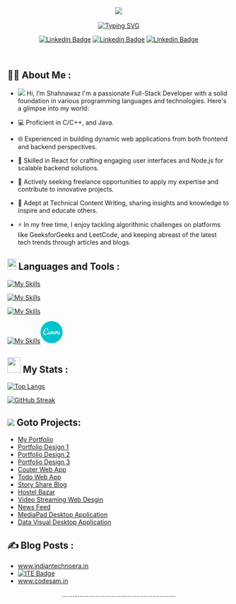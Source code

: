 
  

<div id="header" align="center">
  <img src="https://media.tenor.com/CeDk6XdCgOUAAAAi/develop-web.gif" width="160" />
  
</div>  




<div id="badges" align="center">
 
[![Typing SVG](https://readme-typing-svg.demolab.com?font=Fira+Code&duration=2500&pause=1000&color=16C5F7&center=true&width=435&lines=Welcome+to+My+GitHub+world;Explore+more+and+get+more+)](https://git.io/typing-svg)
  
 [![Linkedin Badge](https://img.shields.io/badge/LinkedIn-blue?style=for-the-badge&logo=linkedin&logoColor=white)](http://ca.linkedin.com/in/snawaza243) 
 [![Linkedin Badge](https://img.shields.io/badge/Twitter-blue?style=for-the-badge&logo=twitter&logoColor=white)](http://twitter.com/snawaza243)
 [![Linkedin Badge](https://img.shields.io/badge/YouTube-red?style=for-the-badge&logo=youtube&logoColor=white)](https://www.youtube.com/indiantechnoera) 
 

 
<img src="https://komarev.com/ghpvc/?username=your-github-username&style=flat-square&color=blue" alt=""/>
</div>


:man_technologist: About Me : 
---
- <img src="https://media.giphy.com/media/hvRJCLFzcasrR4ia7z/giphy.gif" width="20px" /> Hi, I’m Shahnawaz
I'm a passionate Full-Stack Developer with a solid foundation in various programming languages and technologies. Here's a glimpse into my world:

- 💻 Proficient in C/C++, and Java.
- 🌐 Experienced in building dynamic web applications from both frontend and backend perspectives.
- 🚀 Skilled in React for crafting engaging user interfaces and Node.js for scalable backend solutions.
- 💼 Actively seeking freelance opportunities to apply my expertise and contribute to innovative projects.
- 📝 Adept at Technical Content Writing, sharing insights and knowledge to inspire and educate others.
- ⚡ In my free time, I enjoy tackling algorithmic challenges on platforms like GeeksforGeeks and LeetCode, and keeping abreast of the latest tech trends through articles and blogs.

<img src="https://d2xrkn56aw2rdo.cloudfront.net/icc/assets/Mobile/Loading_Blue.gif" width="20" height="25"/> Languages and Tools :
---
<div> 

[![My Skills](https://skillicons.dev/icons?i=c,cpp,cs,java,python&theme=light)](https://skillicons.dev)



[![My Skills](https://skills.thijs.gg/icons?i=html,css,js,react,sass,styledcomponents,materialui)](https://skills.thijs.gg)



[![My Skills](https://skills.thijs.gg/icons?i=nodejs,nextjs,express,php,laravel,mysql,mongodb,aws,firebase)](https://skills.thijs.gg)



[![My Skills](https://skills.thijs.gg/icons?i=xd,arduino,git,github,npm,androidstudio,docker,eclipse,vscode,visualstudio)](https://skills.thijs.gg)<img src="https://github.com/devicons/devicon/blob/master/icons/canva/canva-original.svg" title="Canva" alt="Canva" width="50" height="50"/>&nbsp;
</div>




<img src="https://media.baamboozle.com/uploads/images/515066/1672495100_159072_gif-url.gif" width="30" height="35"/> My Stats :
---
<!--[![Top Langs](https://github-readme-stats.vercel.app/api/top-langs/?username=snawaza243&layout=compact&theme=tokyonight)](https://github.com/snawaza243/github-readme-stats)

![Shahnawaz's GitHub stats](https://github-readme-stats.vercel.app/api?username=snawaza243&show_icons=true&theme=tokyonight)
[![GitHub Streak](http://github-readme-streak-stats.herokuapp.com?user=snawaza243&theme=tokyonight&background=000000)](https://git.io/streak-stats)-->

[![Top Langs](https://github-readme-stats.vercel.app/api/top-langs/?username=snawaza243&layout=compact&theme=tokyonight)](https://github.com/snawaza243/github-readme-stats)

[![GitHub Streak](http://github-readme-streak-stats.herokuapp.com?user=snawaza243&theme=tokyonight&background=000000)](https://git.io/streak-stats)



<img style="margin:-200;" src="https://cdn3.emoji.gg/emojis/blinkingeyes_4544.gif" width="25" /> Goto Projects:
---
-   <a href="https://github.com/snawaza243/react-portfolio">My Portfolio</a>
-   <a href="https://github.com/snawaza243/portfolio">Portfolio Design 1</a>
-   <a href="https://github.com/snawaza243/portfolio-design-2">Portfolio Design 2</a>
-   <a href="https://snawaza243.github.io/portfolio-design-1">Portfolio Design 3</a>
-   <a href="https://snawaza243.github.io/react-state-counter/">Couter Web App</a>
-   <a href="https://snawaza243.github.io/react-todo-app/">Todo Web App</a>
-   <a href="https://snawaza243.github.io/react-blog-app/">Story Share Blog</a>
-   <a href="https://github.com/snawaza243/hostelbazaar">Hostel Bazar</a>
-   <a href="https://github.com/snawaza243/react-netflix-clone">Video Streaming Web Desgin</a>
-   <a href="https://github.com/snawaza243/news-feed">News Feed</a>
-   <a href="https://github.com/snawaza243/MediaPad">MediaPad Desktop Application</a>
-   <a href="https://github.com/snawaza243/pydataview">Data Visual Desktop Application</a>

:writing_hand: Blog Posts :
---
- <a href="https://www.indiantechnoera.in">www.indiantechnoera.in</a>
- [![ITE Badge](https://custom-icon-badges.demolab.com/badge/custom-badge-blue.svg?logo=ite)](www.indiantechnoera.in) 
-   <a href="https://www.codesam.in">www.codesam.in</a> 

<p align="center">................................................................</p>
